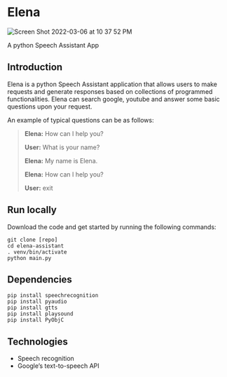 # Elena 

![Screen Shot 2022-03-06 at 10 37 52 PM](https://user-images.githubusercontent.com/50887339/156963735-f9cdf6a5-5f31-4b90-817b-0d0e0ede227e.png)

A python Speech Assistant App

## Introduction 

Elena is a python Speech Assistant application that allows users to make requests and generate responses based on collections of programmed functionalities. Elena can search google, youtube and answer some basic questions upon your request.   

An example of typical questions can be as follows: 

>**Elena:** How can I help you?
>
>**User:** What is your name? 
>
>**Elena:** My name is Elena.
>
>**Elena:** How can I help you?
>
>**User:** exit 



## Run locally
Download the code and get started by running the following commands:
```
git clone [repo]
cd elena-assistant
. venv/bin/activate
python main.py

```


## Dependencies
```
pip install speechrecognition
pip install pyaudio
pip install gtts
pip install playsound
pip install PyObjC

```
## Technologies
- Speech recognition 
- Google’s text-to-speech API
